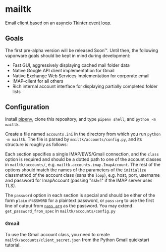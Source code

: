 # mailtk

Email client based on an [asyncio Tkinter event loop](https://github.com/Mortal/aiotkinter.git).

## Goals

The first pre-alpha version will be released Soon™.
Until then, the following vaporware goals should be kept in mind during development:

* Fast GUI, aggressively displaying cached mail folder data
* Native Google API client implementation for Gmail
* Native Exchange Web Services implementation for corporate email
* IMAP-client for all others
* Rich internal account interface for displaying partially completed folder lists

## Configuration

Install [pipenv](https://github.com/pypa/pipenv#installation),
clone this repository, and type `pipenv shell`, and `python -m mailtk`.

Create a file named `accounts.ini` in the directory from which you run
`python -m mailtk`. The file is parsed by `mailtk/accounts/config.py`,
and its structure is roughly as follows:

Each section specifies a single IMAP/EWS/Gmail connection,
and the `class` option is required and should be a dotted path
to one of the account classes in `mailtk/accounts/`,
e.g. `mailtk.accounts.imap.ImapAccount`.
The rest of the options should match the names of the parameters of
the `initialize` classmethod of the account class (sans the `loop`),
e.g. host, port, username and password for ImapAccount
(passing "ssl=1" if the IMAP server uses TLS).

The `password` option in each section is special and should be either of the form
`plain:P4SSW0RD` for a plaintext password, or `pass:arg` to use the first line
of output from [`pass arg`](https://www.passwordstore.org/) as the password.
You may extend `get_password_from_spec` in `mailtk/accounts/config.py`

### Gmail

To use the Gmail account class, you need to create
`mailtk/accounts/client_secret.json` from the Python Gmail quickstart tutorial.
